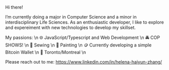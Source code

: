 Hi there!

I’m currently doing a major in Computer Science and a minor in interdisciplinary Life Sciences. As an enthusiastic developer, I like to explore and expereiment with new technologies to develop my skillset.

My passions:  \n
🌐 JavaScript/Typescript and Web Development  \n
🚔 COP SHOWS! \n
🧵 Sewing \n
🎨 Painting \n
🪙 Currently developing a simple Bitcoin Wallet \n
📍 Toronto/Montreal \n

Please reach out to me: https://www.linkedin.com/in/helena-haiyun-zhang/
